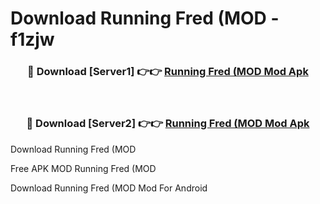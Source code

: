 # Download Running Fred (MOD - f1zjw



<div align="center">
<h3>🔴 Download [Server1] 👉👉 <a href="https://momento.my/?title=Running_Fred_(MOD">Running Fred (MOD Mod Apk</a></h3><br>

<h3>🔴 Download [Server2] 👉👉 <a href="https://momento.my/?title=Running_Fred_(MOD">Running Fred (MOD Mod Apk</a></h3>
</div>



Download Running Fred (MOD 

Free APK MOD Running Fred (MOD 

Download Running Fred (MOD Mod For Android
